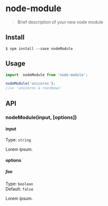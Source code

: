 # node-module

> Brief description of your new node module

## Install

```
$ npm install --save nodeModule
```


## Usage

```js
import  nodeModule from 'node-module';

nodeModule('unicorns');
//=> 'unicorns & rainbows'
```

## API

### nodeModule(input, [options])

#### input

Type: `string`

Lorem ipsum.

#### options

##### foo

Type: `boolean`<br>
Default: `false`

Lorem ipsum.
